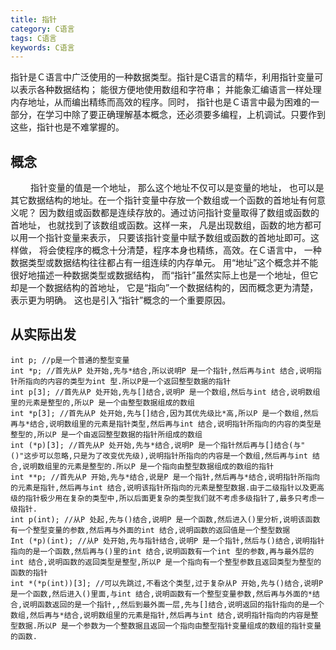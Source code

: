 ```yaml
---
title: 指针
category: C语言
tags: C语言
keywords: C语言
---
```

指针是Ｃ语言中广泛使用的一种数据类型。指针是C语言的精华，利用指针变量可以表示各种数据结构； 能很方便地使用数组和字符串； 并能象汇编语言一样处理内存地址，从而编出精练而高效的程序。同时， 指针也是Ｃ语言中最为困难的一部分，在学习中除了要正确理解基本概念，还必须要多编程，上机调试。只要作到这些，指针也是不难掌握的。
<!--more-->
## 概念　 
　　 指针变量的值是一个地址， 那么这个地址不仅可以是变量的地址， 也可以是其它数据结构的地址。在一个指针变量中存放一个数组或一个函数的首地址有何意义呢？ 因为数组或函数都是连续存放的。通过访问指针变量取得了数组或函数的首地址， 也就找到了该数组或函数。这样一来， 凡是出现数组，函数的地方都可以用一个指针变量来表示， 只要该指针变量中赋予数组或函数的首地址即可。这样做， 将会使程序的概念十分清楚，程序本身也精练，高效。在Ｃ语言中， 一种数据类型或数据结构往往都占有一组连续的内存单元。 用“地址”这个概念并不能很好地描述一种数据类型或数据结构， 而“指针”虽然实际上也是一个地址，但它却是一个数据结构的首地址， 它是“指向”一个数据结构的，因而概念更为清楚，表示更为明确。 这也是引入“指针”概念的一个重要原因。
## 从实际出发
```C/C++
int p; //p是一个普通的整型变量  
int *p; //首先从P 处开始,先与*结合,所以说明P 是一个指针,然后再与int 结合,说明指针所指向的内容的类型为int 型.所以P是一个返回整型数据的指针  
int p[3]; //首先从P 处开始,先与[]结合,说明P 是一个数组,然后与int 结合,说明数组里的元素是整型的,所以P 是一个由整型数据组成的数组  
int *p[3]; //首先从P 处开始,先与[]结合,因为其优先级比*高,所以P 是一个数组,然后再与*结合,说明数组里的元素是指针类型,然后再与int 结合,说明指针所指向的内容的类型是整型的,所以P 是一个由返回整型数据的指针所组成的数组  
int (*p)[3]; //首先从P 处开始,先与*结合,说明P 是一个指针然后再与[]结合(与"()"这步可以忽略,只是为了改变优先级),说明指针所指向的内容是一个数组,然后再与int 结合,说明数组里的元素是整型的.所以P 是一个指向由整型数据组成的数组的指针  
int **p; //首先从P 开始,先与*结合,说是P 是一个指针,然后再与*结合,说明指针所指向的元素是指针,然后再与int 结合,说明该指针所指向的元素是整型数据.由于二级指针以及更高级的指针极少用在复杂的类型中,所以后面更复杂的类型我们就不考虑多级指针了,最多只考虑一级指针.  
int p(int); //从P 处起,先与()结合,说明P 是一个函数,然后进入()里分析,说明该函数有一个整型变量的参数,然后再与外面的int 结合,说明函数的返回值是一个整型数据  
Int (*p)(int); //从P 处开始,先与指针结合,说明P 是一个指针,然后与()结合,说明指针指向的是一个函数,然后再与()里的int 结合,说明函数有一个int 型的参数,再与最外层的int 结合,说明函数的返回类型是整型,所以P 是一个指向有一个整型参数且返回类型为整型的函数的指针  
int *(*p(int))[3]; //可以先跳过,不看这个类型,过于复杂从P 开始,先与()结合,说明P 是一个函数,然后进入()里面,与int 结合,说明函数有一个整型变量参数,然后再与外面的*结合,说明函数返回的是一个指针,,然后到最外面一层,先与[]结合,说明返回的指针指向的是一个数组,然后再与*结合,说明数组里的元素是指针,然后再与int 结合,说明指针指向的内容是整型数据.所以P 是一个参数为一个整数据且返回一个指向由整型指针变量组成的数组的指针变量的函数.  
```
 

